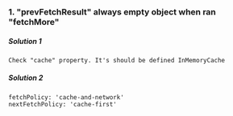 ### 1. "prevFetchResult" always empty object when ran "fetchMore"

##### Solution 1

`Check "cache" property. It's should be defined InMemoryCache`

##### Solution 2

```
fetchPolicy: 'cache-and-network'
nextFetchPolicy: 'cache-first'
```
